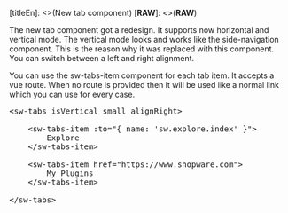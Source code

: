 [titleEn]: <>(New tab component)
[__RAW__]: <>(__RAW__)

<p>The new tab component got a redesign. It supports now horizontal and vertical mode. The vertical mode looks and works like the side-navigation component. This is the reason why it was replaced with this component. You can switch between a left and right alignment.</p>

<p>You can use the sw-tabs-item component for each tab item. It accepts a vue route. When no route is provided then it will be used like a normal link which you can use for every case.</p>

<pre>
&lt;sw-tabs isVertical small alignRight&gt;

&nbsp; &nbsp; &lt;sw-tabs-item :to=&quot;{ name: &#39;sw.explore.index&#39; }&quot;&gt;
&nbsp; &nbsp; &nbsp; &nbsp; Explore
&nbsp; &nbsp; &lt;/sw-tabs-item&gt;

&nbsp; &nbsp; &lt;sw-tabs-item href=&quot;https://www.shopware.com&quot;&gt;
&nbsp; &nbsp; &nbsp; &nbsp; My Plugins
&nbsp; &nbsp; &lt;/sw-tabs-item&gt;

&lt;/sw-tabs&gt;
</pre>
